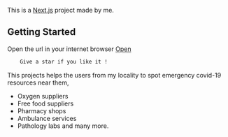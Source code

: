 This is a [Next.js](https://nextjs.org/) project made by me.

## Getting Started

Open the url in your internet browser [Open](https://dgpcare.vercel.app)

```bash
    Give a star if you like it !
```
This projects helps the users from my locality to spot emergency covid-19 resources near them,
- Oxygen suppliers
- Free food suppliers
- Pharmacy shops
- Ambulance services
- Pathology labs and many more.





